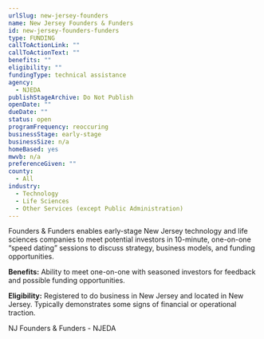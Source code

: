 ```yaml
---
urlSlug: new-jersey-founders
name: New Jersey Founders & Funders
id: new-jersey-founders-funders
type: FUNDING
callToActionLink: ""
callToActionText: ""
benefits: ""
eligibility: ""
fundingType: technical assistance
agency:
  - NJEDA
publishStageArchive: Do Not Publish
openDate: ""
dueDate: ""
status: open
programFrequency: reoccuring
businessStage: early-stage
businessSize: n/a
homeBased: yes
mwvb: n/a
preferenceGiven: ""
county:
  - All
industry:
  - Technology
  - Life Sciences
  - Other Services (except Public Administration)
---
```

Founders & Funders enables early-stage New Jersey technology and life sciences companies to meet potential investors in 10-minute, one-on-one “speed dating” sessions to discuss strategy, business models, and funding opportunities.

**Benefits:** Ability to meet one-on-one with seasoned investors for feedback and possible funding opportunities.

**Eligibility:** Registered to do business in New Jersey and located in New Jersey. Typically demonstrates some signs of financial or operational traction.

NJ Founders & Funders - NJEDA